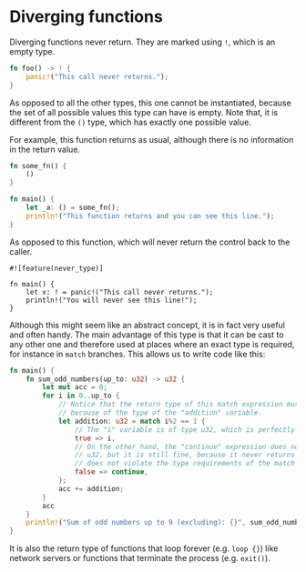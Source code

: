 # Diverging functions

Diverging functions never return. They are marked using `!`, which is an empty type.

```rust
fn foo() -> ! {
    panic!("This call never returns.");
}
```

As opposed to all the other types, this one cannot be instantiated, because the
set of all possible values this type can have is empty. Note that, it is
different from the `()` type, which has exactly one possible value.

For example, this function returns as usual, although there is no information
in the return value.

```rust
fn some_fn() {
    ()
}

fn main() {
    let _a: () = some_fn();
    println!("This function returns and you can see this line.");
}
```

As opposed to this function, which will never return the control back to the caller.

```rust,ignore
#![feature(never_type)]

fn main() {
    let x: ! = panic!("This call never returns.");
    println!("You will never see this line!");
}
```

Although this might seem like an abstract concept, it is in fact very useful and
often handy. The main advantage of this type is that it can be cast to any other
one and therefore used at places where an exact type is required, for instance
in `match` branches. This allows us to write code like this:

```rust
fn main() {
    fn sum_odd_numbers(up_to: u32) -> u32 {
        let mut acc = 0;
        for i in 0..up_to {
            // Notice that the return type of this match expression must be u32
            // because of the type of the "addition" variable.
            let addition: u32 = match i%2 == 1 {
                // The "i" variable is of type u32, which is perfectly fine.
                true => i,
                // On the other hand, the "continue" expression does not return
                // u32, but it is still fine, because it never returns and therefore
                // does not violate the type requirements of the match expression.
                false => continue,
            };
            acc += addition;
        }
        acc
    }
    println!("Sum of odd numbers up to 9 (excluding): {}", sum_odd_numbers(9));
}
```

It is also the return type of functions that loop forever (e.g. `loop {}`) like
network servers or functions that terminate the process (e.g. `exit()`).
